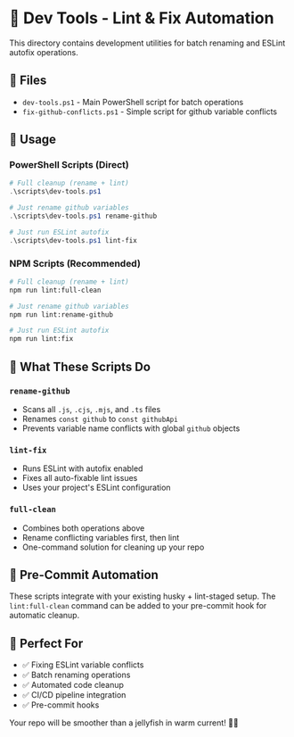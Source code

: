 # 🧰 Dev Tools - Lint & Fix Automation

This directory contains development utilities for batch renaming and ESLint autofix operations.

## 📁 Files

- `dev-tools.ps1` - Main PowerShell script for batch operations
- `fix-github-conflicts.ps1` - Simple script for github variable conflicts

## 🚀 Usage

### PowerShell Scripts (Direct)

```powershell
# Full cleanup (rename + lint)
.\scripts\dev-tools.ps1

# Just rename github variables
.\scripts\dev-tools.ps1 rename-github

# Just run ESLint autofix
.\scripts\dev-tools.ps1 lint-fix
```

### NPM Scripts (Recommended)

```bash
# Full cleanup (rename + lint)
npm run lint:full-clean

# Just rename github variables
npm run lint:rename-github

# Just run ESLint autofix
npm run lint:fix
```

## 🔧 What These Scripts Do

### `rename-github`
- Scans all `.js`, `.cjs`, `.mjs`, and `.ts` files
- Renames `const github` to `const githubApi`
- Prevents variable name conflicts with global `github` objects

### `lint-fix`
- Runs ESLint with autofix enabled
- Fixes all auto-fixable lint issues
- Uses your project's ESLint configuration

### `full-clean`
- Combines both operations above
- Rename conflicting variables first, then lint
- One-command solution for cleaning up your repo

## 🪼 Pre-Commit Automation

These scripts integrate with your existing husky + lint-staged setup. The `lint:full-clean` command can be added to your pre-commit hook for automatic cleanup.

## 🎯 Perfect For

- ✅ Fixing ESLint variable conflicts
- ✅ Batch renaming operations
- ✅ Automated code cleanup
- ✅ CI/CD pipeline integration
- ✅ Pre-commit hooks

Your repo will be smoother than a jellyfish in warm current! 🪼✨
